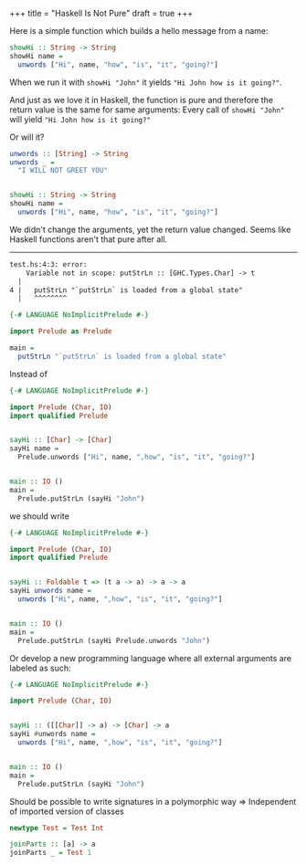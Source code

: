 +++
title = "Haskell Is Not Pure"
draft = true
+++

Here is a simple function which builds a hello message from a name:

```haskell
showHi :: String -> String
showHi name =
  unwords ["Hi", name, "how", "is", "it", "going?"]
```

When we run it with `showHi "John"`
it yields `"Hi John how is it going?"`.

And just as we love it in Haskell, the function is pure and therefore
the return value is the same for same arguments:
Every call of `showHi "John"` will yield `"Hi John how is it going?"`

Or will it?

```haskell
unwords :: [String] -> String
unwords _ =
  "I WILL NOT GREET YOU"


showHi :: String -> String
showHi name =
  unwords ["Hi", name, "how", "is", "it", "going?"]
```

We didn't change the arguments, yet the return value changed.
Seems like Haskell functions aren't that pure after all.


---


```txt
test.hs:4:3: error:
    Variable not in scope: putStrLn :: [GHC.Types.Char] -> t
  |
4 |   putStrLn "`putStrLn` is loaded from a global state"
  |   ^^^^^^^^
```


```haskell
{-# LANGUAGE NoImplicitPrelude #-}

import Prelude as Prelude

main =
  putStrLn "`putStrLn` is loaded from a global state"
```


Instead of

```haskell
{-# LANGUAGE NoImplicitPrelude #-}

import Prelude (Char, IO)
import qualified Prelude


sayHi :: [Char] -> [Char]
sayHi name =
  Prelude.unwords ["Hi", name, ",how", "is", "it", "going?"]


main :: IO ()
main =
  Prelude.putStrLn (sayHi "John")
```

we should write

```haskell
{-# LANGUAGE NoImplicitPrelude #-}

import Prelude (Char, IO)
import qualified Prelude


sayHi :: Foldable t => (t a -> a) -> a -> a
sayHi unwords name =
  unwords ["Hi", name, ",how", "is", "it", "going?"]


main :: IO ()
main =
  Prelude.putStrLn (sayHi Prelude.unwords "John")
```




Or develop a new programming language where all external arguments
are labeled as such:


```haskell
{-# LANGUAGE NoImplicitPrelude #-}

import Prelude (Char, IO)


sayHi :: ([[Char]] -> a) -> [Char] -> a
sayHi #unwords name =
  unwords ["Hi", name, ",how", "is", "it", "going?"]


main :: IO ()
main =
  Prelude.putStrLn (sayHi "John")
```

Should be possible to write signatures in a polymorphic way
=> Independent of imported version of classes

```haskell
newtype Test = Test Int

joinParts :: [a] -> a
joinParts _ = Test 1
```

